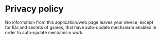 # Privacy policy

No information from this application/web page leaves your device, except for IDs and secrets of games, that have auto-update mechanism enabled in order to auto-update mechanism work.
